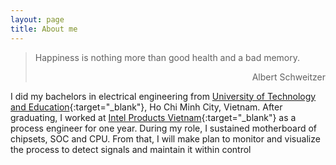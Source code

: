 ```yaml
---
layout: page
title: About me
---
```

> Happiness is nothing more than good health and a bad memory.
> <div style="text-align: right"> Albert Schweitzer </div>

I did my bachelors in electrical engineering from [University of Technology and Education](http://hcmute.edu.vn/){:target="_blank"}, Ho Chi Minh City, Vietnam. After graduating, I worked at [Intel Products Vietnam](https://www.intel.vn/){:target="_blank"} as a process engineer for one year. During my role, I sustained motherboard of chipsets, SOC and CPU. From that, I will make plan to monitor and visualize the process to detect signals and maintain it within control
